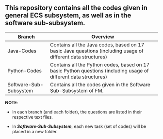 ## This repository contains all the codes given in general ECS subsystem, as well as in the software sub-subsystem. ##

   Branch     |   Overview
------------- | -------------
Java-Codes  | Contains all the Java codes, based on 17 basic Java questions (including usage of different data structures)
Python-Codes  | Contains all the Python codes, based on 17 basic Python questions (including usage of different data structures)
Software-Sub-Subsystem | Contains all the codes given in the Software Sub-Subsystem of FM.

**NOTE**:

- In each branch (and each folder), the questions are listed in their respective text files.

- In ___Software-Sub-Subsystem___, each new task (set of codes) will be placed in a new folder.

